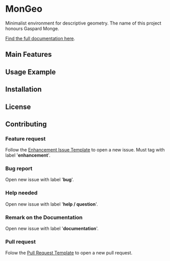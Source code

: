 # MonGeo
Minimalist environment for descriptive geometry. The name of this project honours Gaspard Monge.

[Find the full documentation here]().

## Main Features

## Usage Example

## Installation

## License

## Contributing

### Feature request
Follow the [Enhancement Issue Template](https://github.com/jevgarrido/MonGeo/wiki/Enhancement-Issue-Template) to open a new issue. Must tag with label '**enhancement**'.

### Bug report
Open new issue with label '**bug**'.

### Help needed
Open new issue with label '**help / question**'.

### Remark on the Documentation
Open new issue with label '**documentation**'.

### Pull request
Folow the [Pull Request Template](https://github.com/jevgarrido/MonGeo/wiki/Pull-Request-Template) to open a new pull request.


